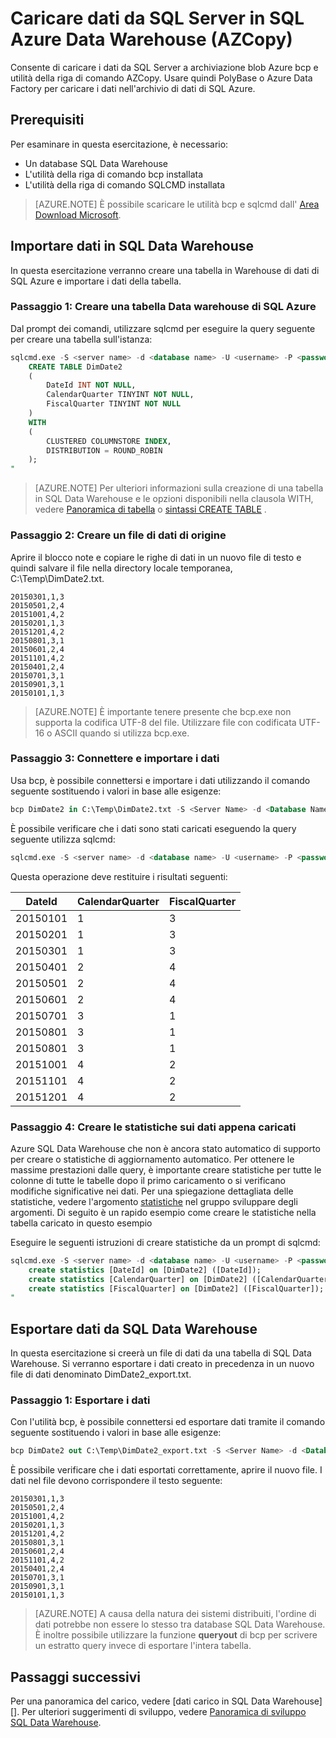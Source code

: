 <properties
   pageTitle="Caricare dati da SQL Server in SQL Azure Data Warehouse (PolyBase) | Microsoft Azure"
   description="Utilizza bcp per esportare i dati da SQL Server in file flat, AZCopy per importare i dati a archiviazione blob Azure e PolyBase per acquisire i dati nell'archivio di dati di SQL Azure."
   services="sql-data-warehouse"
   documentationCenter="NA"
   authors="ckarst"
   manager="barbkess"
   editor=""/>

<tags
   ms.service="sql-data-warehouse"
   ms.devlang="NA"
   ms.topic="get-started-article"
   ms.tgt_pltfrm="NA"
   ms.workload="data-services"
   ms.date="06/30/2016"
   ms.author="cakarst;barbkess;sonyama"/>


# <a name="load-data-from-sql-server-into-azure-sql-data-warehouse-azcopy"></a>Caricare dati da SQL Server in SQL Azure Data Warehouse (AZCopy)

Consente di caricare i dati da SQL Server a archiviazione blob Azure bcp e utilità della riga di comando AZCopy. Usare quindi PolyBase o Azure Data Factory per caricare i dati nell'archivio di dati di SQL Azure. 


## <a name="prerequisites"></a>Prerequisiti

Per esaminare in questa esercitazione, è necessario:

- Un database SQL Data Warehouse
- L'utilità della riga di comando bcp installata
- L'utilità della riga di comando SQLCMD installata

>[AZURE.NOTE] È possibile scaricare le utilità bcp e sqlcmd dall' [Area Download Microsoft][].

## <a name="import-data-into-sql-data-warehouse"></a>Importare dati in SQL Data Warehouse

In questa esercitazione verranno creare una tabella in Warehouse di dati di SQL Azure e importare i dati della tabella.

### <a name="step-1-create-a-table-in-azure-sql-data-warehouse"></a>Passaggio 1: Creare una tabella Data warehouse di SQL Azure

Dal prompt dei comandi, utilizzare sqlcmd per eseguire la query seguente per creare una tabella sull'istanza:

```sql
sqlcmd.exe -S <server name> -d <database name> -U <username> -P <password> -I -Q "
    CREATE TABLE DimDate2
    (
        DateId INT NOT NULL,
        CalendarQuarter TINYINT NOT NULL,
        FiscalQuarter TINYINT NOT NULL
    )
    WITH
    (
        CLUSTERED COLUMNSTORE INDEX,
        DISTRIBUTION = ROUND_ROBIN
    );
"
```

>[AZURE.NOTE] Per ulteriori informazioni sulla creazione di una tabella in SQL Data Warehouse e le opzioni disponibili nella clausola WITH, vedere [Panoramica di tabella][] o [sintassi CREATE TABLE][] .

### <a name="step-2-create-a-source-data-file"></a>Passaggio 2: Creare un file di dati di origine

Aprire il blocco note e copiare le righe di dati in un nuovo file di testo e quindi salvare il file nella directory locale temporanea, C:\Temp\DimDate2.txt.

```
20150301,1,3
20150501,2,4
20151001,4,2
20150201,1,3
20151201,4,2
20150801,3,1
20150601,2,4
20151101,4,2
20150401,2,4
20150701,3,1
20150901,3,1
20150101,1,3
```

> [AZURE.NOTE] È importante tenere presente che bcp.exe non supporta la codifica UTF-8 del file. Utilizzare file con codificata UTF-16 o ASCII quando si utilizza bcp.exe.

### <a name="step-3-connect-and-import-the-data"></a>Passaggio 3: Connettere e importare i dati
Usa bcp, è possibile connettersi e importare i dati utilizzando il comando seguente sostituendo i valori in base alle esigenze:

```sql
bcp DimDate2 in C:\Temp\DimDate2.txt -S <Server Name> -d <Database Name> -U <Username> -P <password> -q -c -t  ','
```

È possibile verificare che i dati sono stati caricati eseguendo la query seguente utilizza sqlcmd:

```sql
sqlcmd.exe -S <server name> -d <database name> -U <username> -P <password> -I -Q "SELECT * FROM DimDate2 ORDER BY 1;"
```

Questa operazione deve restituire i risultati seguenti:

DateId |CalendarQuarter |FiscalQuarter
----------- |--------------- |-------------
20150101 |1 |3
20150201 |1 |3
20150301 |1 |3
20150401 |2 |4
20150501 |2 |4
20150601 |2 |4
20150701 |3 |1
20150801 |3 |1
20150801 |3 |1
20151001 |4 |2
20151101 |4 |2
20151201 |4 |2

### <a name="step-4-create-statistics-on-your-newly-loaded-data"></a>Passaggio 4: Creare le statistiche sui dati appena caricati

Azure SQL Data Warehouse che non è ancora stato automatico di supporto per creare o statistiche di aggiornamento automatico. Per ottenere le massime prestazioni dalle query, è importante creare statistiche per tutte le colonne di tutte le tabelle dopo il primo caricamento o si verificano modifiche significative nei dati. Per una spiegazione dettagliata delle statistiche, vedere l'argomento [statistiche][] nel gruppo sviluppare degli argomenti. Di seguito è un rapido esempio come creare le statistiche nella tabella caricato in questo esempio

Eseguire le seguenti istruzioni di creare statistiche da un prompt di sqlcmd:

```sql
sqlcmd.exe -S <server name> -d <database name> -U <username> -P <password> -I -Q "
    create statistics [DateId] on [DimDate2] ([DateId]);
    create statistics [CalendarQuarter] on [DimDate2] ([CalendarQuarter]);
    create statistics [FiscalQuarter] on [DimDate2] ([FiscalQuarter]);
"
```

## <a name="export-data-from-sql-data-warehouse"></a>Esportare dati da SQL Data Warehouse
In questa esercitazione si creerà un file di dati da una tabella di SQL Data Warehouse. Si verranno esportare i dati creato in precedenza in un nuovo file di dati denominato DimDate2_export.txt.

### <a name="step-1-export-the-data"></a>Passaggio 1: Esportare i dati

Con l'utilità bcp, è possibile connettersi ed esportare dati tramite il comando seguente sostituendo i valori in base alle esigenze:

```sql
bcp DimDate2 out C:\Temp\DimDate2_export.txt -S <Server Name> -d <Database Name> -U <Username> -P <password> -q -c -t ','
```
È possibile verificare che i dati esportati correttamente, aprire il nuovo file. I dati nel file devono corrispondere il testo seguente:

```
20150301,1,3
20150501,2,4
20151001,4,2
20150201,1,3
20151201,4,2
20150801,3,1
20150601,2,4
20151101,4,2
20150401,2,4
20150701,3,1
20150901,3,1
20150101,1,3
```

>[AZURE.NOTE] A causa della natura dei sistemi distribuiti, l'ordine di dati potrebbe non essere lo stesso tra database SQL Data Warehouse. È inoltre possibile utilizzare la funzione **queryout** di bcp per scrivere un estratto query invece di esportare l'intera tabella.

## <a name="next-steps"></a>Passaggi successivi
Per una panoramica del carico, vedere [dati carico in SQL Data Warehouse][].
Per ulteriori suggerimenti di sviluppo, vedere [Panoramica di sviluppo SQL Data Warehouse][].

<!--Image references-->

<!--Article references-->

[Caricare i dati nell'archivio di dati SQL]: ./sql-data-warehouse-overview-load.md
[Panoramica di sviluppo SQL Data Warehouse]: ./sql-data-warehouse-overview-develop.md
[Panoramica di tabella]: ./sql-data-warehouse-tables-overview.md
[Statistiche]: ./sql-data-warehouse-tables-statistics.md

<!--MSDN references-->
[bcp]: https://msdn.microsoft.com/library/ms162802.aspx
[Sintassi CREATE TABLE]: https://msdn.microsoft.com/library/mt203953.aspx

<!--Other Web references-->
[Area Download Microsoft]: https://www.microsoft.com/download/details.aspx?id=36433
